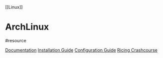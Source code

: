 [[Linux]]

# ArchLinux
#resource 

[Documentation](https://wiki.archlinux.org/title/Installation_guide)
[Installation Guide](https://youtu.be/rUEnS1zj1DM?si=ePLWGedncQVrgiRS)
[Configuration Guide](https://www.youtube.com/watch?v=CwLCcRY-xac)
[Ricing Crashcourse](https://www.youtube.com/watch?v=SRqVuAUP2N0&t=76s)